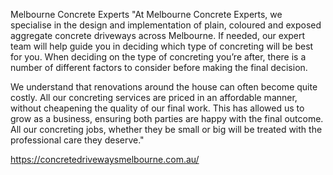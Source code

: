 Melbourne Concrete Experts
"At Melbourne Concrete Experts, we specialise in the design and implementation of plain, coloured and exposed aggregate concrete driveways across Melbourne. If needed, our expert team will help guide you in deciding which type of concreting will be best for you. When deciding on the type of concreting you’re after, there is a number of different factors to consider before making the final decision.

We understand that renovations around the house can often become quite costly. All our concreting services are priced in an affordable manner, without cheapening the quality of our final work. This has allowed us to grow as a business, ensuring both parties are happy with the final outcome. All our concreting jobs, whether they be small or big will be treated with the professional care they deserve."

https://concretedrivewaysmelbourne.com.au/
